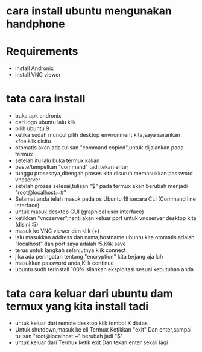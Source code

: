 # cara install ubuntu mengunakan handphone
# Requirements
- install  Andronix
- install VNC viewer
# tata cara install
- buka apk andronix
- cari logo ubuntu lalu klik
- pilih ubuntu 9
- ketika sudah muncul pilih desktop environment kita,saya sarankan xfce,klik disitu
- otomatis akan ada tulisan "command copied",untuk dijalankan pada termux
- setelah itu lalu buka termux kalian
- paste/tempelkan "command" tadi,tekan enter
- tunggu prosesnya,ditengah proses kita disuruh memasukkan password vncserver
- setelah proses selesai,tulisan "$" pada termux akan berubah menjadi "root@localhost:~#"
- Selamat,anda telah masuk pada os Ubuntu 19 secara CLI (Command line interface)
- untuk masuk desktop GUI (graphical user interface)
- ketikkan "vncserver",nanti akan keluar port untuk vncserver desktop kita (disini :5)
- masuk ke VNC viewer dan klik (+)
- lalu masukkan address dan nama,hostname ubuntu kita otomatis adalah "localhost" dan port saya adalah :5,Klik save
- terus untuk langkah selanjutnya  klik connect
- jika ada peringatan tentang "encryption" kita terjang aja lah
- masukkan password anda,Klik continue
- ubuntu sudh terinstall 100% silahkan eksploitasi sesuai kebutuhan anda
# tata cara keluar dari ubuntu dam termux yang kita install tadi 
- untuk keluar dari remote desktop klik tombol X diatas
- Untuk shutdown,masuk ke cli Termux
Ketikkan "exit" Dan enter,sampai tulisan "root@localhost:~" berubah jadi "$"
- untuk keluar dari Termux ketik exit Dan tekan enter sekali lagi
   
